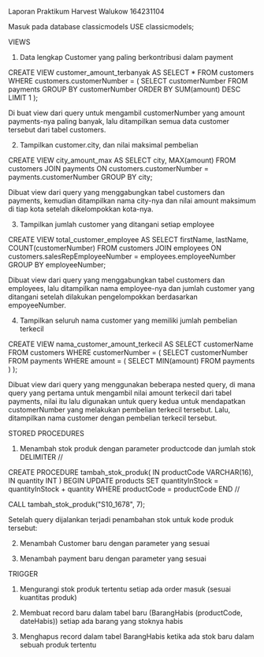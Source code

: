 Laporan Praktikum
Harvest Walukow
164231104

Masuk pada database classicmodels
USE classicmodels;


VIEWS
1. Data lengkap Customer yang paling berkontribusi dalam payment

CREATE VIEW customer_amount_terbanyak AS
SELECT * FROM customers
WHERE customers.customerNumber = (
SELECT customerNumber FROM payments
GROUP BY customerNumber
ORDER BY SUM(amount) DESC
LIMIT 1
);

Di buat view dari query untuk mengambil customerNumber yang amount payments-nya paling banyak, lalu ditampilkan semua data customer tersebut dari tabel customers.


2. Tampilkan customer.city, dan nilai maksimal pembelian

CREATE VIEW city_amount_max AS
SELECT city, MAX(amount) FROM customers JOIN payments
ON customers.customerNumber = payments.customerNumber
GROUP BY city;

Dibuat view dari query yang menggabungkan tabel customers dan payments, kemudian ditampilkan nama city-nya dan nilai amount maksimum di tiap kota setelah dikelompokkan kota-nya.


3. Tampilkan jumlah customer yang ditangani setiap employee

CREATE VIEW total_customer_employee AS
SELECT firstName, lastName, COUNT(customerNumber) FROM customers
JOIN employees
ON customers.salesRepEmployeeNumber = employees.employeeNumber
GROUP BY employeeNumber;

Dibuat view dari query yang menggabungkan tabel customers dan employees, lalu ditampilkan nama employee-nya dan jumlah customer yang ditangani setelah dilakukan pengelompokkan berdasarkan empoyeeNumber.


4. Tampilkan seluruh nama customer yang memiliki jumlah pembelian terkecil

CREATE VIEW nama_customer_amount_terkecil AS
SELECT customerName FROM customers WHERE customerNumber = (
SELECT customerNumber FROM payments WHERE amount = (
SELECT MIN(amount) FROM payments
)
);

Dibuat view dari query yang menggunakan beberapa nested query, di mana query yang pertama untuk mengambil nilai amount terkecil dari tabel payments, nilai itu lalu digunakan untuk query kedua untuk mendapatkan customerNumber yang melakukan pembelian terkecil tersebut. Lalu, ditampilkan nama customer dengan pembelian terkecil tersebut.


STORED PROCEDURES
1. Menambah stok produk dengan parameter productcode dan jumlah stok
DELIMITER //

CREATE PROCEDURE tambah_stok_produk(
    IN productCode VARCHAR(16),
    IN quantity INT
)
BEGIN
    UPDATE products
    SET quantityInStock = quantityInStock + quantity
    WHERE productCode = productCode
END //

CALL tambah_stok_produk("S10_1678", 7);


Setelah query dijalankan terjadi penambahan stok untuk kode produk tersebut:


2. Menambah Customer baru dengan parameter yang sesuai



3. Menambah payment baru dengan parameter yang sesuai


TRIGGER
1. Mengurangi stok produk tertentu setiap ada order masuk (sesuai kuantitas produk)


2. Membuat record baru dalam tabel baru (BarangHabis (productCode, dateHabis))
setiap ada barang yang stoknya habis


3. Menghapus record dalam tabel BarangHabis ketika ada stok baru dalam sebuah
produk tertentu

